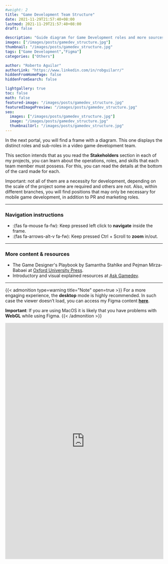 ```yaml
---
#weight: 2
title: "Game Development Team Structure"
date: 2021-11-29T21:57:40+08:00
lastmod: 2021-11-29T21:57:40+08:00
draft: false

description: "Guide diagram for Game Development roles and more sources of information"
images: ["/images/posts/gamedev_structure.jpg"]
thumbnail: "/images/posts/gamedev_structure.jpg"
tags: ["Game Development","Figma"]
categories: ["Others"]

author: "Roberto Aguilar"
authorLink: "https://www.linkedin.com/in/robguilarr/"
hiddenFromHomePage: false
hiddenFromSearch: false

lightgallery: true
toc: false
math: false
featured-image: "/images/posts/gamedev_structure.jpg"
featuredImagePreview: "/images/posts/gamedev_structure.jpg"
seo:
  images: ["/images/posts/gamedev_structure.jpg"]
  image: "/images/posts/gamedev_structure.jpg"
  thumbnailUrl: "/images/posts/gamedev_structure.jpg"
---
```


In the next portal, you will find a frame with a diagram. This one displays the distinct roles and sub-roles in a video game development team.

This section intends that as you read the **Stakeholders** section in each of my projects, you can learn about the operations, roles, and skills that each team member must possess. For this, you can read the details at the bottom of the card made for each.

Important: not all of them are a necessity for development, depending on the scale of the project some are required and others are not. Also, within different branches, you will find positions that may only be necessary for mobile game development, in addition to PR and marketing roles.

---

### Navigation instructions

- :(fas fa-mouse fa-fw): Keep pressed left click to **navigate** inside the frame.
- :(fas fa-arrows-alt-v fa-fw): Keep pressed Ctrl + Scroll to **zoom** in/out.

---

### More content & resources

- The Game Designer's Playbook by Samantha Stahlke and Pejman Mirza-Babaei at [Oxford University Press](https://global.oup.com/academic/product/the-game-designers-playbook-9780198845911?lang=en&cc=nl).
- Introductory and visual explained resources at [Ask Gamedev](https://www.askgamedev.com/category/game-design/).

---

{{< admonition type=warning title="Note" open=true >}}
For a more engaging experience, the **desktop** mode is highly recommended. In such case the viewer doesn’t load, you can access my Figma content **[here](https://www.figma.com/@robguilarr)**.

**Important**: If you are using MacOS it is likely that you have problems with **WebGL** while using Figma.
{{< /admonition >}}


<iframe style="border: 1px solid rgba(0, 0, 0, 0.1);" width="100%" height="750" src="https://www.figma.com/embed?embed_host=share&url=https%3A%2F%2Fwww.figma.com%2Ffile%2FOpjP1EKAhJRupQqxqQeyNM%2FGame-Development-Team-Structure%3Fnode-id%3D0%253A1" allowfullscreen></iframe>